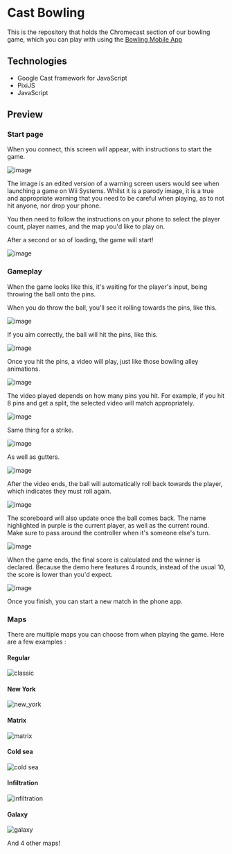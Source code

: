 # Cast Bowling

This is the repository that holds the Chromecast section of our bowling game, which you can play with using the [Bowling Mobile App](https://github.com/AD6F/bowling-controller)

## Technologies

- Google Cast framework for JavaScript
- PixiJS
- JavaScript

## Preview

### Start page

When you connect, this screen will appear, with instructions to start the game.

![image](https://github.com/user-attachments/assets/4ce84898-1ab6-41e6-ab6a-2b50ad7621a0)

The image is an edited version of a warning screen users would see when launching a game on Wii Systems. Whilst it is a parody image, it is a true and appropriate warning that you need to be careful when playing, as to not hit anyone, nor drop your phone.

You then need to follow the instructions on your phone to select the player count, player names, and the map you'd like to play on.

After a second or so of loading, the game will start!

![image](https://github.com/user-attachments/assets/8168925f-4f0c-484a-ad5d-9a37cbbac3e8)

### Gameplay

When the game looks like this, it's waiting for the player's input, being throwing the ball onto the pins.

When you do throw the ball, you'll see it rolling towards the pins, like this.

![image](https://github.com/user-attachments/assets/a0629874-531d-4e53-b977-2881e46e8cb3)

If you aim correctly, the ball will hit the pins, like this.

![image](https://github.com/user-attachments/assets/f3f94aaf-85df-4b29-a088-a59d8f86a1ea)

Once you hit the pins, a video will play, just like those bowling alley animations.

![image](https://github.com/user-attachments/assets/b09de3d1-d4d1-4384-8769-15f5f0991989)

The video played depends on how many pins you hit. For example, if you hit 8 pins and get a split, the selected video will match appropriately.

![image](https://github.com/user-attachments/assets/ec369a3d-f609-487c-be67-79db68c8682c)

Same thing for a strike.

![image](https://github.com/user-attachments/assets/e8d1ca5d-9306-48bc-80c7-ee0ff5304186)

As well as gutters.

![image](https://github.com/user-attachments/assets/c299895b-1061-4485-830c-80c4af9c85ad)

After the video ends, the ball will automatically roll back towards the player, which indicates they must roll again.

![image](https://github.com/user-attachments/assets/45101854-fbeb-452d-a370-087c111403fb)

The scoreboard will also update once the ball comes back. The name highlighted in purple is the current player, as well as the current round. Make sure to pass around the controller when it's someone else's turn.

![image](https://github.com/user-attachments/assets/15a06181-9e83-492c-9ca6-5f8d291f3912)

When the game ends, the final score is calculated and the winner is declared. Because the demo here features 4 rounds, instead of the usual 10, the score is lower than you'd expect.

![image](https://github.com/user-attachments/assets/3707b4c1-8b59-4905-ac96-c12f0dbd051e)

Once you finish, you can start a new match in the phone app.

### Maps

There are multiple maps you can choose from when playing the game. Here are a few examples :

#### Regular

![classic](https://github.com/user-attachments/assets/372f1383-87c2-44aa-83d8-7dfa2a602304)

#### New York

![new_york](https://github.com/user-attachments/assets/d2b7a1a0-fd55-4f56-9a9c-20cb31285042)

#### Matrix

![matrix](https://github.com/user-attachments/assets/37e89b5d-a964-4c10-b283-e549fa40b70d)

#### Cold sea

![cold sea](https://github.com/user-attachments/assets/8a48b528-4262-4542-817a-0bf4a3348a11)

#### Infiltration

![infiltration](https://github.com/user-attachments/assets/9cddb410-a09a-4f8d-b155-85570de29b35)

#### Galaxy

![galaxy](https://github.com/user-attachments/assets/4cfbe70e-3e10-497f-bd8c-686490824b4c)

And 4 other maps!
